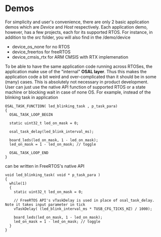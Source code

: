 # Demos #

For simplicity and user's convenience, there are only 2 basic application demos which are *Device* and *Host* respectively. Each application demo, however, has a few projects, each for its supported RTOS. For instance, in addition to the *src* folder, you will also find in the /demo/device 

- device\_os\_none for no RTOS
- device\_freertos for freeRTOS
- device\_cmsis_rtx for ARM CMSIS with RTX implemenation

To be able to have the same application code running across RTOSes, the application make use of the "internal" **OSAL layer**. Thus this makes the application code a bit weird and over-complicated than it should be in some (many) cases. This is absolutely not necessary in product development. User can just use the native API function of supported RTOS or a state machine or blocking wait in case of none OS. For example, instead of the blinking task in application

~~~{.c}
OSAL_TASK_FUNCTION( led_blinking_task , p_task_para)
{
  OSAL_TASK_LOOP_BEGIN

  static uint32_t led_on_mask = 0;

  osal_task_delay(led_blink_interval_ms);

  board_leds(led_on_mask, 1 - led_on_mask);
  led_on_mask = 1 - led_on_mask; // toggle

  OSAL_TASK_LOOP_END
}
~~~

can be written in FreeRTOS's native API

~~~{.c}
void led_blinking_task( void * p_task_para )
{
  while(1)
  {
    static uint32_t led_on_mask = 0;

    // FreeRTOS API's vTaskDelay is used in place of osal_task_delay. Note it takes input parameter in tick
    vTaskDelay( (led_blink_interval_ms * TUSB_CFG_TICKS_HZ) / 1000);

    board_leds(led_on_mask, 1 - led_on_mask);
    led_on_mask = 1 - led_on_mask; // toggle
  }
}
~~~


[//]: # (\subpage md_demos_readme)
[//]: # (\subpage md_demos_device_readme)
[//]: # (\subpage md_demos_host_readme)